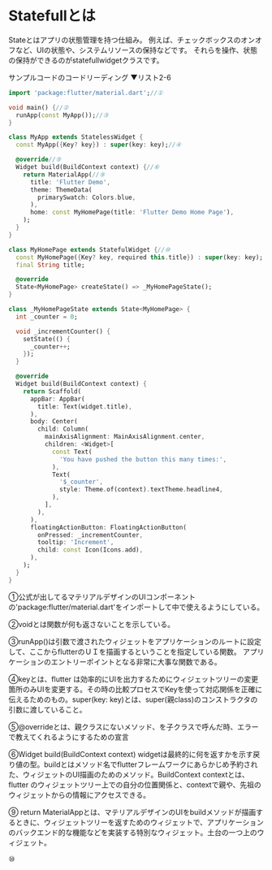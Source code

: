 # Statefullとは
Stateとはアプリの状態管理を持つ仕組み。
例えば、チェックボックスのオンオフなど、UIの状態や、システムリソースの保持などです。
それらを操作、状態の保持ができるのがstatefullwidgetクラスです。


サンプルコードのコードリーディング
▼リスト2-6
```dart
import 'package:flutter/material.dart';//①

void main() {//②
  runApp(const MyApp());//③
}

class MyApp extends StatelessWidget {
  const MyApp({Key? key}) : super(key: key);//④

  @override//⑤
  Widget build(BuildContext context) {//⑥
    return MaterialApp(//⑨
      title: 'Flutter Demo',
      theme: ThemeData(
        primarySwatch: Colors.blue,
      ),
      home: const MyHomePage(title: 'Flutter Demo Home Page'),
    );
  }
}

class MyHomePage extends StatefulWidget {//⑩
  const MyHomePage({Key? key, required this.title}) : super(key: key);
  final String title;

  @override
  State<MyHomePage> createState() => _MyHomePageState();
}

class _MyHomePageState extends State<MyHomePage> {
  int _counter = 0;

  void _incrementCounter() {
    setState(() {
      _counter++;
    });
  }

  @override
  Widget build(BuildContext context) {
    return Scaffold(
      appBar: AppBar(
        title: Text(widget.title),
      ),
      body: Center(
        child: Column(
          mainAxisAlignment: MainAxisAlignment.center,
          children: <Widget>[
            const Text(
              'You have pushed the button this many times:',
            ),
            Text(
              '$_counter',
              style: Theme.of(context).textTheme.headline4,
            ),
          ],
        ),
      ),
      floatingActionButton: FloatingActionButton(
        onPressed: _incrementCounter,
        tooltip: 'Increment',
        child: const Icon(Icons.add),
      ),
    );
  }
}
```

①公式が出してるマテリアルデザインのUIコンポーネントの'package:flutter/material.dart'をインポートして中で使えるようにしている。

②voidとは関数が何も返さないことを示している。

③runApp()は引数で渡されたウィジェットをアプリケーションのルートに設定して、ここからflutterのＵＩを描画するということを指定している関数。
アプリケーションのエントリーポイントとなる非常に大事な関数である。

④keyとは、flutter は効率的にUIを出力するためにウィジェットツリーの変更箇所のみUIを変更する。その時の比較プロセスでKeyを使って対応関係を正確に伝えるためのもの。super(key: key)とは、super(親class)のコンストラクタの引数に渡していること。

⑤@overrideとは、親クラスにないメソッド、を子クラスで呼んだ時、エラーで教えてくれるようにするための宣言

⑥Widget build(BuildContext context)
widgetは最終的に何を返すかを示す戻り値の型。buildとはメソッド名でflutterフレームワークにあらかじめ予約された、ウィジェットのUI描画のためのメソッド。BuildContext contextとは、flutter のウィジェットツリー上での自分の位置関係と、contextで親や、先祖のウィジェットからの情報にアクセスできる。

⑨ return MaterialAppとは、マテリアルデザインのUIをbuildメソッドが描画するときに、ウィジェットツリーを返すためのウィジェットで、アプリケーションのバックエンド的な機能などを実装する特別なウィジェット。土台の一つ上のウィジェット。

⑩

